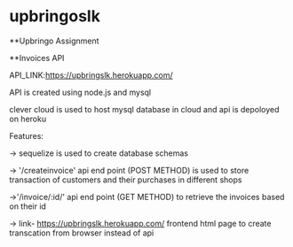 # upbringoslk

**Upbringo Assignment

**Invoices API

API_LINK:https://upbringslk.herokuapp.com/



API is created using node.js and mysql 

clever cloud is used to host  mysql database in cloud  and api is depoloyed on heroku

Features:

->  sequelize is used to create database schemas

-> '/createinvoice' api end point (POST METHOD) is used to store transaction of customers 
     and their purchases in different shops 

->'/invoice/:id/' api end point (GET METHOD)   to retrieve the invoices based on their id


-> link- https://upbringslk.herokuapp.com/ frontend html page to create transcation from browser instead of api

 


